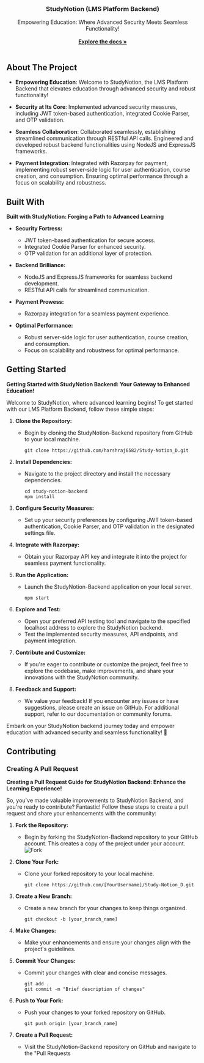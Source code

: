 <br/>
<p align="center">
  <a href="https://github.com/harshraj6582/Study-Notion_D.git">
    
  </a>

  <h3 align="center">StudyNotion (LMS Platform Backend)</h3>

  <p align="center">
    Empowering Education: Where Advanced Security Meets Seamless Functionality!
    <br/>
    <br/>
    <a href="https://github.com/harshraj6582/Study-Notion_D.git"><strong>Explore the docs »</strong></a>
    <br/>
    <br/>
  
  </p>
</p>



## About The Project

- **Empowering Education**: Welcome to StudyNotion, the LMS Platform Backend that elevates education through advanced security and robust functionality!

- **Security at Its Core**: Implemented advanced security measures, including JWT token-based authentication, integrated Cookie Parser, and OTP validation.

- **Seamless Collaboration**: Collaborated seamlessly, establishing streamlined communication through RESTful API calls. Engineered and developed robust backend functionalities using NodeJS and ExpressJS frameworks.

- **Payment Integration**: Integrated with Razorpay for payment, implementing robust server-side logic for user authentication, course creation, and consumption. Ensuring optimal performance through a focus on scalability and robustness.

## Built With

**Built with StudyNotion: Forging a Path to Advanced Learning**

- **Security Fortress:**
  - JWT token-based authentication for secure access.
  - Integrated Cookie Parser for enhanced security.
  - OTP validation for an additional layer of protection.

- **Backend Brilliance:**
  - NodeJS and ExpressJS frameworks for seamless backend development.
  - RESTful API calls for streamlined communication.

- **Payment Prowess:**
  - Razorpay integration for a seamless payment experience.

- **Optimal Performance:**
  - Robust server-side logic for user authentication, course creation, and consumption.
  - Focus on scalability and robustness for optimal performance.

## Getting Started

**Getting Started with StudyNotion Backend: Your Gateway to Enhanced Education!**

Welcome to StudyNotion, where advanced learning begins! To get started with our LMS Platform Backend, follow these simple steps:

1. **Clone the Repository:**
   - Begin by cloning the StudyNotion-Backend repository from GitHub to your local machine.
     ```
     git clone https://github.com/harshraj6582/Study-Notion_D.git
     ```

2. **Install Dependencies:**
   - Navigate to the project directory and install the necessary dependencies.
     ```
     cd study-notion-backend
     npm install
     ```

3. **Configure Security Measures:**
   - Set up your security preferences by configuring JWT token-based authentication, Cookie Parser, and OTP validation in the designated settings file.

4. **Integrate with Razorpay:**
   - Obtain your Razorpay API key and integrate it into the project for seamless payment functionality.
   
5. **Run the Application:**
   - Launch the StudyNotion-Backend application on your local server.
     ```
     npm start
     ```

6. **Explore and Test:**
   - Open your preferred API testing tool and navigate to the specified localhost address to explore the StudyNotion backend.
   - Test the implemented security measures, API endpoints, and payment integration.

7. **Contribute and Customize:**
   - If you're eager to contribute or customize the project, feel free to explore the codebase, make improvements, and share your innovations with the StudyNotion community.

8. **Feedback and Support:**
   - We value your feedback! If you encounter any issues or have suggestions, please create an issue on GitHub. For additional support, refer to our documentation or community forums.

Embark on your StudyNotion backend journey today and empower education with advanced security and seamless functionality! 🚀

## Contributing

### Creating A Pull Request

**Creating a Pull Request Guide for StudyNotion Backend: Enhance the Learning Experience!**

So, you've made valuable improvements to StudyNotion Backend, and you're ready to contribute? Fantastic! Follow these steps to create a pull request and share your enhancements with the community:

1. **Fork the Repository:**
   - Begin by forking the StudyNotion-Backend repository to your GitHub account. This creates a copy of the project under your account.
     ![Fork](fork.png)

2. **Clone Your Fork:**
   - Clone your forked repository to your local machine.
     ```
     git clone https://github.com/[YourUsername]/Study-Notion_D.git
     ```

3. **Create a New Branch:**
   - Create a new branch for your changes to keep things organized.
     ```
     git checkout -b [your_branch_name]
     ```

4. **Make Changes:**
   - Make your enhancements and ensure your changes align with the project's guidelines.

5. **Commit Your Changes:**
   - Commit your changes with clear and concise messages.
     ```
     git add .
     git commit -m "Brief description of changes"
     ```

6. **Push to Your Fork:**
   - Push your changes to your forked repository on GitHub.
     ```
     git push origin [your_branch_name]
     ```

7. **Create a Pull Request:**
   - Visit the StudyNotion-Backend repository on GitHub and navigate to the "Pull Requests
